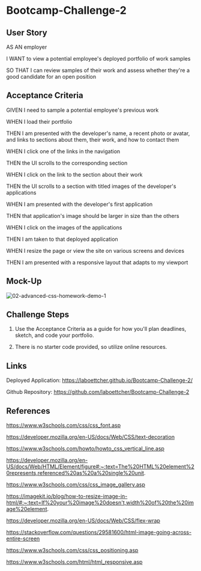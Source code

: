 # Bootcamp-Challenge-2

## User Story

AS AN employer

I WANT to view a potential employee's deployed portfolio of work samples

SO THAT I can review samples of their work and assess whether they're a good candidate for an open position

## Acceptance Criteria

GIVEN I need to sample a potential employee's previous work

WHEN I load their portfolio

THEN I am presented with the developer's name, a recent photo or avatar, and links to sections about them, their work, and how to contact them

WHEN I click one of the links in the navigation

THEN the UI scrolls to the corresponding section

WHEN I click on the link to the section about their work

THEN the UI scrolls to a section with titled images of the developer's applications

WHEN I am presented with the developer's first application

THEN that application's image should be larger in size than the others

WHEN I click on the images of the applications

THEN I am taken to that deployed application

WHEN I resize the page or view the site on various screens and devices

THEN I am presented with a responsive layout that adapts to my viewport

## Mock-Up

![02-advanced-css-homework-demo-1](https://user-images.githubusercontent.com/114205917/197721292-a3efce3e-df60-4c5d-8760-17be3f3b3745.gif)


## Challenge Steps

1. Use the Acceptance Criteria as a guide for how you'll plan deadlines, sketch, and code your portfolio.

2. There is no starter code provided, so utilize online resources.

## Links

Deployed Application: https://laboettcher.github.io/Bootcamp-Challenge-2/

Github Repository: https://github.com/laboettcher/Bootcamp-Challenge-2

## References

https://www.w3schools.com/css/css_font.asp

https://developer.mozilla.org/en-US/docs/Web/CSS/text-decoration

https://www.w3schools.com/howto/howto_css_vertical_line.asp

https://developer.mozilla.org/en-US/docs/Web/HTML/Element/figure#:~:text=The%20HTML%20element%20represents,referenced%20as%20a%20single%20unit.

https://www.w3schools.com/css/css_image_gallery.asp

https://imagekit.io/blog/how-to-resize-image-in-html/#:~:text=If%20your%20image%20doesn't,width%20of%20the%20image%20element.

https://developer.mozilla.org/en-US/docs/Web/CSS/flex-wrap

https://stackoverflow.com/questions/29581600/html-image-going-across-entire-screen

https://www.w3schools.com/css/css_positioning.asp

https://www.w3schools.com/html/html_responsive.asp

